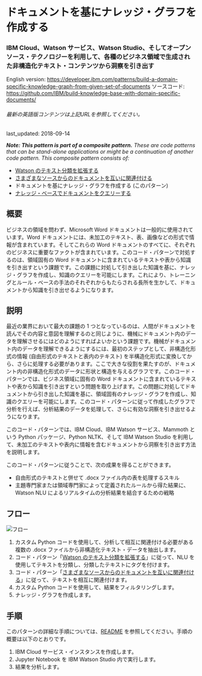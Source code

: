 # ドキュメントを基にナレッジ・グラフを作成する

### IBM Cloud、Watson サービス、Watson Studio、そしてオープンソース・テクノロジーを利用して、各種のビジネス領域で生成された非構造化テキスト・コンテンツから洞察を引き出す

English version: https://developer.ibm.com/patterns/build-a-domain-specific-knowledge-graph-from-given-set-of-documents
  ソースコード: https://github.com/IBM/build-knowledge-base-with-domain-specific-documents/

###### 最新の英語版コンテンツは上記URLを参照してください。
last_updated: 2018-09-14

 
_**Note: This pattern is part of a composite pattern.** These are code patterns that can be stand-alone applications or might be a continuation of another code pattern. This composite pattern consists of:_

* [Watson のテキスト分類を拡張する](https://developer.ibm.com/jp/patterns/extend-watson-text-classification/)
* [さまざまなソースからのドキュメントを互いに関連付ける](https://developer.ibm.com/jp/patterns/watson-document-correlation/)
* ドキュメントを基にナレッジ・グラフを作成する (このパターン)
* [ナレッジ・ベースでドキュメントをクエリーする](https://developer.ibm.com/jp/patterns/algorithm-that-gives-you-answer-to-any-particular-question-based-on-mining-documents/)

## 概要

ビジネスの領域を問わず、Microsoft Word ドキュメントは一般的に使用されています。Word ドキュメントには、未加工のテキスト、表、画像などの形式で情報が含まれています。そしてこれらの Word ドキュメントのすべてに、それぞれのビジネスに重要なファクトが含まれています。このコード・パターンで対処するのは、領域固有の Word ドキュメントに含まれているテキストや表から知識を引き出すという課題です。この課題に対処して引き出した知識を基に、ナレッジ・グラフを作成し、知識のクエリーを可能にします。これにより、トレーニングとルール・ベースの手法のそれぞれからもたらされる長所を生かして、ドキュメントから知識を引き出せるようになります。

## 説明

最近の業界において最大の課題の 1 つとなっているのは、人間がドキュメントを読んでその内容と意図を理解するのと同じように、機械にドキュメント内のデータを理解させるにはどのようにすればよいかという課題です。機械がドキュメント内のデータを理解できるようにするには、最初のステップとして、非構造化形式の情報 (自由形式のテキストと表内のテキスト) を半構造化形式に変換してから、さらに処理する必要があります。ここで大きな役割を果たすのが、ドキュメント内の非構造化形式のデータに形状と構造を与えるグラフです。このコード・パターンでは、ビジネス領域に固有の Word ドキュメントに含まれているテキストや表から知識を引き出すという問題を取り上げます。この問題に対処してドキュメントから引き出した知識を基に、領域固有のナレッジ・グラフを作成し、知識のクエリーを可能にします。このコード・パターンに従って作成したグラフで分析を行えば、分析結果のデータを処理して、さらに有効な洞察を引き出せるようになります。

このコード・パターンでは、IBM Cloud、IBM Watson サービス、Mammoth という Python パッケージ、Python NLTK、そして IBM Watson Studio を利用して、未加工のテキストや表内に情報を含むドキュメントから洞察を引き出す方法を説明します。

このコード・パターンに従うことで、次の成果を得ることができます。

* 自由形式のテキストと併せて .docx ファイル内の表を処理するスキル
* 主題専門家または領域専門家によって定義されたルールから得た結果に、Watson NLU によるリアルタイムの分析結果を結合するための戦略

## フロー

![フロー](../../images/flow-build-a-domain-specific-knowledge-graph.png)

1. カスタム Python コードを使用して、分析して相互に関連付ける必要がある複数の .docx ファイルから非構造化テキスト・データを抽出します。
1. コード・パターン「[Watson のテキスト分類を拡張する](https://github.com/IBM/watson-document-classifier)」に従って、NLU を使用してテキストを分類し、分類したテキストにタグを付けます。
1. コード・パターン「[さまざまなソースからのドキュメントを互いに関連付ける](https://github.com/IBM/watson-document-co-relation)」に従って、テキストを相互に関連付けます。
1. カスタム Python コードを使用して、結果をフィルタリングします。
1. ナレッジ・グラフを作成します。

## 手順

このパターンの詳細な手順については、[README](https://github.com/IBM/build-knowledge-base-with-domain-specific-documents/blob/master/README.md) を参照してください。手順の概要は以下のとおりです。

1. IBM Cloud サービス・インスタンスを作成します。
1. Jupyter Notebook を IBM Watson Studio 内で実行します。
1. 結果を分析します。
